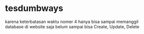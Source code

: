 # tesdumbways

karena keterbatasan waktu nomer 4 hanya bisa sampai memanggil database di website saja belum sampai bisa Create, Update, Delete
